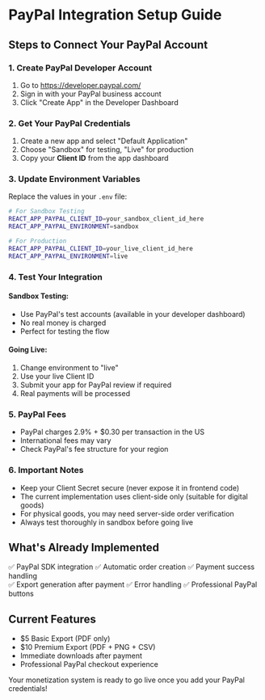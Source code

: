 # PayPal Integration Setup Guide

## Steps to Connect Your PayPal Account

### 1. Create PayPal Developer Account
1. Go to https://developer.paypal.com/
2. Sign in with your PayPal business account
3. Click "Create App" in the Developer Dashboard

### 2. Get Your PayPal Credentials
1. Create a new app and select "Default Application"
2. Choose "Sandbox" for testing, "Live" for production
3. Copy your **Client ID** from the app dashboard

### 3. Update Environment Variables
Replace the values in your `.env` file:

```bash
# For Sandbox Testing
REACT_APP_PAYPAL_CLIENT_ID=your_sandbox_client_id_here
REACT_APP_PAYPAL_ENVIRONMENT=sandbox

# For Production
REACT_APP_PAYPAL_CLIENT_ID=your_live_client_id_here  
REACT_APP_PAYPAL_ENVIRONMENT=live
```

### 4. Test Your Integration

#### Sandbox Testing:
- Use PayPal's test accounts (available in your developer dashboard)
- No real money is charged
- Perfect for testing the flow

#### Going Live:
1. Change environment to "live" 
2. Use your live Client ID
3. Submit your app for PayPal review if required
4. Real payments will be processed

### 5. PayPal Fees
- PayPal charges 2.9% + $0.30 per transaction in the US
- International fees may vary
- Check PayPal's fee structure for your region

### 6. Important Notes
- Keep your Client Secret secure (never expose it in frontend code)
- The current implementation uses client-side only (suitable for digital goods)
- For physical goods, you may need server-side order verification
- Always test thoroughly in sandbox before going live

## What's Already Implemented

✅ PayPal SDK integration
✅ Automatic order creation
✅ Payment success handling  
✅ Export generation after payment
✅ Error handling
✅ Professional PayPal buttons

## Current Features
- $5 Basic Export (PDF only)
- $10 Premium Export (PDF + PNG + CSV)
- Immediate downloads after payment
- Professional PayPal checkout experience

Your monetization system is ready to go live once you add your PayPal credentials!